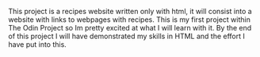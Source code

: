 This project is a recipes website written only with html, it will consist into a website with links to webpages with recipes.
This is my first project within The Odin Project so Im pretty excited at what I will learn with it.
By the end of this project I will have demonstrated my skills in HTML and the effort I have put into this.